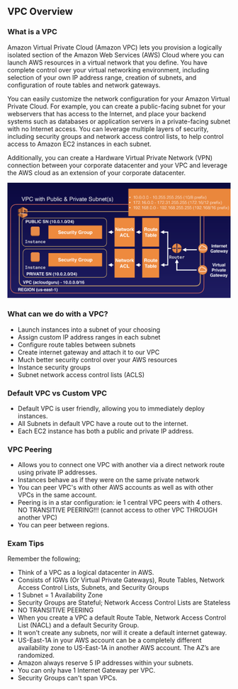 ## VPC Overview

### What is a VPC
Amazon Virtual Private Cloud (Amazon VPC) lets you provision a logically isolated section of the Amazon Web Services (AWS) Cloud where you can launch AWS resources in a virtual network that you define. You have complete control over your virtual networking environment, including selection of your own IP address range, creation of subnets, and configuration of route tables and network gateways.

You can easily customize the network configuration for your Amazon Virtual Private Cloud. For example, you can create a public-facing subnet for your webservers that has access to the Internet, and place your backend systems such as databases or application servers in a private-facing subnet with no Internet access. You can leverage multiple layers of security, including security groups and network access control lists, to help control access to Amazon EC2 instances in each subnet.

Additionally, you can create a Hardware Virtual Private Network (VPN) connection between your corporate datacenter and your VPC and leverage the AWS cloud as an extension of your corporate datacenter.

![VPC](images/01-VPC.png)

### What can we do with a VPC?
- Launch instances into a subnet of your choosing
- Assign custom IP address ranges in each subnet
- Configure route tables between subnets
- Create internet gateway and attach it to our VPC
- Much better security control over your AWS resources
- Instance security groups
- Subnet network access control lists (ACLS)

### Default VPC vs Custom VPC
- Default VPC is user friendly, allowing you to immediately deploy instances.
- All Subnets in default VPC have a route out to the internet.
- Each EC2 instance has both a public and private IP address.

### VPC Peering
- Allows you to connect one VPC with another via a direct network route using private IP addresses.
- Instances behave as if they were on the same private network
- You can peer VPC's with other AWS accounts as well as with other VPCs in the same account.
- Peering is in a star configuration: ie 1 central VPC peers with 4 others. NO TRANSITIVE PEERING!!! (cannot access to other VPC THROUGH another VPC)
- You can peer between regions.

### Exam Tips
Remember the following;
- Think of a VPC as a logical datacenter in AWS.
- Consists of IGWs (Or Virtual Private Gateways), Route Tables, Network Access Control Lists, Subnets, and Security Groups
- 1 Subnet = 1 Availability Zone
- Security Groups are Stateful; Network Access Control Lists are Stateless
- NO TRANSITIVE PEERING
- When you create a VPC a default Route Table, Network Access Control List (NACL) and a default Security Group.
- It won't create any subnets, nor will it create a default internet gateway.
- US-East-1A in your AWS account can be a completely different availability zone to US-East-1A in another AWS account. The AZ’s are randomized.
- Amazon always reserve 5 IP addresses within your subnets.
- You can only have 1 Internet Gateway per VPC.
- Security Groups can't span VPCs.
